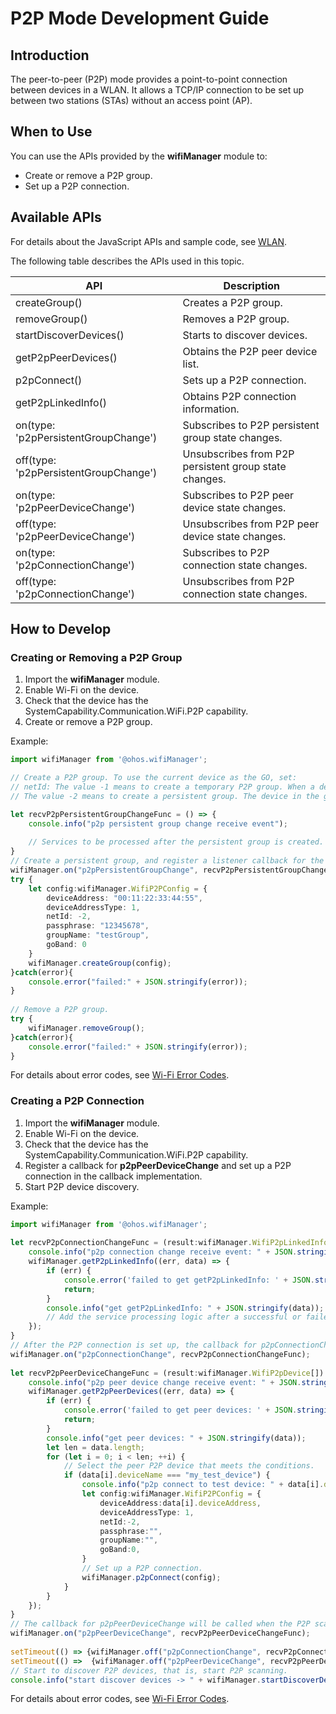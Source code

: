 # P2P Mode Development Guide

## Introduction
The peer-to-peer (P2P) mode provides a point-to-point connection between devices in a WLAN. It allows a TCP/IP connection to be set up between two stations (STAs) without an access point (AP).

## When to Use
You can use the APIs provided by the **wifiManager** module to:

- Create or remove a P2P group.
- Set up a P2P connection.

## Available APIs

For details about the JavaScript APIs and sample code, see [WLAN](../../reference/apis-connectivity-kit/js-apis-wifiManager.md).

The following table describes the APIs used in this topic.

| API| Description|
| -------- | -------- |
| createGroup() | Creates a P2P group.|
| removeGroup() | Removes a P2P group.|
| startDiscoverDevices()  | Starts to discover devices.|
| getP2pPeerDevices() | Obtains the P2P peer device list.|
| p2pConnect() | Sets up a P2P connection.|
| getP2pLinkedInfo() | Obtains P2P connection information.|
| on(type: 'p2pPersistentGroupChange') | Subscribes to P2P persistent group state changes.|
| off(type: 'p2pPersistentGroupChange') | Unsubscribes from P2P persistent group state changes.|
| on(type: 'p2pPeerDeviceChange') | Subscribes to P2P peer device state changes.|
| off(type: 'p2pPeerDeviceChange') | Unsubscribes from P2P peer device state changes.|
| on(type: 'p2pConnectionChange') | Subscribes to P2P connection state changes.|
| off(type: 'p2pConnectionChange') | Unsubscribes from P2P connection state changes.|

## How to Develop

### Creating or Removing a P2P Group
1. Import the **wifiManager** module.
2. Enable Wi-Fi on the device.
3. Check that the device has the SystemCapability.Communication.WiFi.P2P capability.
4. Create or remove a P2P group.

Example:

```ts
import wifiManager from '@ohos.wifiManager';

// Create a P2P group. To use the current device as the GO, set:
// netId: The value -1 means to create a temporary P2P group. When a device in the group is to be connected next time, GO negotiation and WPS session negotiation must be performed again.
// The value -2 means to create a persistent group. The device in the group can be reconnected without GO negotiation or WPS session negotiation.

let recvP2pPersistentGroupChangeFunc = () => {
	console.info("p2p persistent group change receive event");
  
	// Services to be processed after the persistent group is created.
}
// Create a persistent group, and register a listener callback for the persistent group status changes.
wifiManager.on("p2pPersistentGroupChange", recvP2pPersistentGroupChangeFunc);
try {
	let config:wifiManager.WifiP2PConfig = {
		deviceAddress: "00:11:22:33:44:55",
		deviceAddressType: 1,
		netId: -2,
		passphrase: "12345678",
		groupName: "testGroup",
		goBand: 0
	}
	wifiManager.createGroup(config);	
}catch(error){
	console.error("failed:" + JSON.stringify(error));
}
    
// Remove a P2P group.
try {
	wifiManager.removeGroup();	
}catch(error){
	console.error("failed:" + JSON.stringify(error));
}
```

For details about error codes, see [Wi-Fi Error Codes](../../reference/apis-connectivity-kit/errorcode-wifi.md).

### Creating a P2P Connection
1. Import the **wifiManager** module.
2. Enable Wi-Fi on the device.
3. Check that the device has the SystemCapability.Communication.WiFi.P2P capability.
4. Register a callback for **p2pPeerDeviceChange** and set up a P2P connection in the callback implementation.
5. Start P2P device discovery.

Example:

```ts
import wifiManager from '@ohos.wifiManager';
  
let recvP2pConnectionChangeFunc = (result:wifiManager.WifiP2pLinkedInfo) => {
	console.info("p2p connection change receive event: " + JSON.stringify(result));
	wifiManager.getP2pLinkedInfo((err, data) => {
		if (err) {
			console.error('failed to get getP2pLinkedInfo: ' + JSON.stringify(err));
			return;
		}
		console.info("get getP2pLinkedInfo: " + JSON.stringify(data));
		// Add the service processing logic after a successful or failed P2P connection.
	});
}
// After the P2P connection is set up, the callback for p2pConnectionChange will be called.
wifiManager.on("p2pConnectionChange", recvP2pConnectionChangeFunc);
  
let recvP2pPeerDeviceChangeFunc = (result:wifiManager.WifiP2pDevice[]) => {
	console.info("p2p peer device change receive event: " + JSON.stringify(result));
	wifiManager.getP2pPeerDevices((err, data) => {
		if (err) {
			console.error('failed to get peer devices: ' + JSON.stringify(err));
			return;
		}
		console.info("get peer devices: " + JSON.stringify(data));
		let len = data.length;
		for (let i = 0; i < len; ++i) {
			// Select the peer P2P device that meets the conditions.
			if (data[i].deviceName === "my_test_device") {
				console.info("p2p connect to test device: " + data[i].deviceAddress);
				let config:wifiManager.WifiP2PConfig = {
					deviceAddress:data[i].deviceAddress,
					deviceAddressType: 1,
					netId:-2,
					passphrase:"",
					groupName:"",
					goBand:0,
				}
				// Set up a P2P connection.
				wifiManager.p2pConnect(config);
			}
		}
	});
}
// The callback for p2pPeerDeviceChange will be called when the P2P scanning result is reported.
wifiManager.on("p2pPeerDeviceChange", recvP2pPeerDeviceChangeFunc);
  
setTimeout(() => {wifiManager.off("p2pConnectionChange", recvP2pConnectionChangeFunc);}, 125 * 1000);
setTimeout(() =>  {wifiManager.off("p2pPeerDeviceChange", recvP2pPeerDeviceChangeFunc);}, 125 * 1000);
// Start to discover P2P devices, that is, start P2P scanning.
console.info("start discover devices -> " + wifiManager.startDiscoverDevices());
```

For details about error codes, see [Wi-Fi Error Codes](../../reference/apis-connectivity-kit/errorcode-wifi.md).